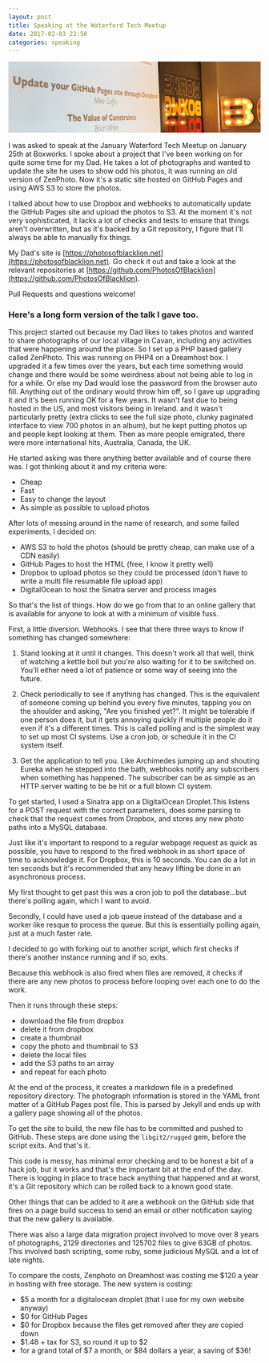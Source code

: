 ```yaml
---
layout: post
title: Speaking at the Waterford Tech Meetup
date: 2017-02-03 22:50
categories: speaking
---
```

![](/images/2017-02-03-waterford-tech-meetup/boxworks.jpg)

I was asked to speak at the January Waterford Tech Meetup on January 25th at Boxworks.
I spoke about a project that I've been working on for quite some time for my Dad.
He takes a lot of photographs and wanted to update the site he uses to show odd his photos, it was running an old version of ZenPhoto.
Now it's a static site hosted on GitHub Pages and using AWS S3 to store the photos.

I talked about how to use Dropbox and webhooks to automatically update the GitHub Pages site and upload the photos to S3.
At the moment it's not very sophisticated, it lacks a lot of checks and tests to ensure that things aren't overwritten, but as it's backed by a Git repository, I figure that I'll always be able to manually fix things.

My Dad's site is [https://photosofblacklion.net](https://photosofblacklion.net).
Go check it out and take a look at the relevant repositories at [https://github.com/PhotosOfBlacklion](https://github.com/PhotosOfBlacklion).

Pull Requests and questions welcome!

<script async class="speakerdeck-embed" data-id="b632d0af38ac4fc6ac45832bf9b6971e" data-ratio="1.77777777777778" src="//speakerdeck.com/assets/embed.js"></script>

### Here's a long form version of the talk I gave too.

This project started out because my Dad likes to takes photos and wanted to share photographs of our local village in Cavan, including any activities that were happening around the place. So I set up a PHP based gallery called ZenPhoto. This was running on PHP4 on a Dreamhost box. I upgraded it a few times over the years, but each time something would change and there would be some weirdness about not being able to log in for a while. Or else my Dad would lose the password from the browser auto fill. Anything out of the ordinary would throw him off, so I gave up upgrading it and it's been running OK for a few years. It wasn't fast due to being hosted in the US, and most visitors being in Ireland. and it wasn't particularly pretty (extra clicks to see the full size photo, clunky paginated interface to view 700 photos in an album), but he kept putting photos up and people kept looking at them. Then as more people emigrated, there were more international hits, Australia, Canada, the UK.

He started asking was there anything better available and of course there was. I got thinking about it and my criteria were:

- Cheap
- Fast
- Easy to change the layout
- As simple as possible to upload photos

After lots of messing around in the name of research, and some failed experiments, I decided on:

- AWS S3 to hold the photos (should be pretty cheap, can make use of a CDN easily)
- GitHub Pages to host the HTML (free, I know it pretty well)
- Dropbox to upload photos so they could be processed (don't have to write a multi file resumable file upload app)
- DigitalOcean to host the Sinatra server and process images

So that's the list of things. How do we go from that to an online gallery that is available for anyone to look at with a minimum of visible fuss.

First, a little diversion. Webhooks. I see that there three ways to know if something has changed somewhere:

1. Stand looking at it until it changes.
    This doesn't work all that well, think of watching a kettle boil but you're also waiting for it to be switched on. You'll either need a lot of patience or some way of seeing into the future.

1. Check periodically to see if anything has changed.
    This is the equivalent of someone coming up behind you every five minutes, tapping you on the shoulder and asking, "Are you finished yet?". It might be tolerable if one person does it, but it gets annoying quickly if multiple people do it even if it's a different times. This is called polling and is the simplest way to set up most CI systems. Use a cron job, or schedule it in the CI system itself.

1. Get the application to tell you.
    Like Archimedes jumping up and shouting Eureka when he stepped into the bath, webhooks notify any subscribers when something has happened. The subscriber can be as simple as an HTTP server waiting to be be hit or a full blown CI system.

To get started, I used a Sinatra app on a DigitalOcean Droplet.This listens for a POST request with the correct parameters, does some parsing to check that the request comes from Dropbox, and stores any new photo paths into a MySQL database.

Just like it's important to respond to a regular webpage request as quick as possible, you have to respond to the fired webhook in as short space of time to acknowledge it. For Dropbox, this is 10 seconds. You can do a lot in ten seconds but it's recommended that any heavy lifting be done in an asynchronous process.

My first thought to get past this was a cron job to poll the database...but there's polling again, which I want to avoid.

Secondly, I could have used a job queue instead of the database and a worker like resque to process the queue. But this is essentially polling again, just at a much faster rate.

I decided to go with forking out to another script, which first checks if there's another instance running and if so, exits.

Because this webhook is also fired when files are removed, it checks if there are any new photos to process before looping over each one to do the work.

Then it runs through these steps:

- download the file from dropbox
- delete it from dropbox
- create a thumbnail
- copy the photo and thumbnail to S3
- delete the local files
- add the S3 paths to an array
- and repeat for each photo

At the end of the process, it creates a markdown file in a predefined repository directory. The photograph information is stored in the YAML front matter of a GitHub Pages post file. This is parsed by Jekyll and ends up with a gallery page showing all of the photos.

To get the site to build, the new file has to be committed and pushed to GitHub. These steps are done using the `libgit2/rugged` gem, before the script exits. And that's it.

This code is messy, has minimal error checking and to be honest a bit of a hack job, but it works and that's the important bit at the end of the day. There is logging in place to trace back anything that happened and at worst, it's a Git repository which can be rolled back to a known good state.

Other things that can be added to it are a webhook on the GitHub side that fires on a page build success to send an email or other notification saying that the new gallery is available.

There was also a large data migration project involved to move over 8 years of photographs, 2129 directories and 125702 files to give 63GB of photos. This involved bash scripting, some ruby, some judicious MySQL and a lot of late nights.

To compare the costs, Zenphoto on Dreamhost was costing me $120 a year in hosting with free storage.
The new system is costing:

- $5 a month for a digitalocean droplet (that I use for my own website anyway)
- $0 for GitHub Pages
- $0 for Dropbox because the files get removed after they are copied down
- $1.48 + tax for S3, so round it up to $2
- for a grand total of $7 a month, or $84 dollars a year, a saving of $36!


